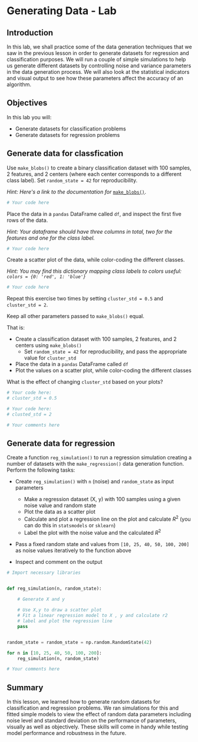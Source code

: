 
# Generating Data - Lab

## Introduction

In this lab, we shall practice some of the data generation techniques that we saw in the previous lesson in order to generate datasets for regression and classification purposes. We will run a couple of simple simulations to help us generate different datasets by controlling noise and variance parameters in the data generation process. We will also look at the statistical indicators and visual output to see how these parameters affect the accuracy of an algorithm. 

## Objectives
In this lab you will:

- Generate datasets for classification problems
- Generate datasets for regression problems

## Generate data for classfication

Use `make_blobs()` to create a binary classification dataset with 100 samples, 2 features, and 2 centers (where each center corresponds to a different class label). Set `random_state = 42` for reproducibility.

_Hint: Here's a link to the documentation for_ [`make_blobs()`](https://scikit-learn.org/stable/modules/generated/sklearn.datasets.make_blobs.html).


```python
# Your code here 
```

Place the data in a `pandas` DataFrame called `df`, and inspect the first five rows of the data. 

_Hint: Your dataframe should have three columns in total, two for the features and one for the class label._ 


```python
# Your code here 
```

Create a scatter plot of the data, while color-coding the different classes.

_Hint: You may find this dictionary mapping class labels to colors useful: 
`colors = {0: 'red', 1: 'blue'}`_


```python
# Your code here 
```

Repeat this exercise two times by setting `cluster_std = 0.5` and `cluster_std = 2`. 

Keep all other parameters passed to `make_blobs()` equal. 

That is:
* Create a classification dataset with 100 samples, 2 features, and 2 centers using `make_blobs()` 
    * Set `random_state = 42` for reproducibility, and pass the appropriate value for `cluster_std`  
* Place the data in a `pandas` DataFrame called `df`  
* Plot the values on a scatter plot, while color-coding the different classes 

What is the effect of changing `cluster_std` based on your plots? 


```python
# Your code here: 
# cluster_std = 0.5
```


```python
# Your code here: 
# clusted_std = 2
```


```python
# Your comments here
```

## Generate data for regression

Create a function `reg_simulation()` to run a regression simulation creating a number of datasets with the `make_regression()` data generation function. Perform the following tasks:

* Create `reg_simulation()` with `n` (noise) and `random_state` as input parameters
    * Make a regression dataset (X, y) with 100 samples using a given noise value and random state
    * Plot the data as a scatter plot 
    * Calculate and plot a regression line on the plot and calculate $R^2$ (you can do this in `statsmodels` or `sklearn`)
    * Label the plot with the noise value and the calculated $R^2$ 
    
* Pass a fixed random state and values from `[10, 25, 40, 50, 100, 200]` as noise values iteratively to the function above 
* Inspect and comment on the output 


```python
# Import necessary libraries


def reg_simulation(n, random_state):
    
    # Generate X and y

    # Use X,y to draw a scatter plot
    # Fit a linear regression model to X , y and calculate r2
    # label and plot the regression line 
    pass


random_state = random_state = np.random.RandomState(42)

for n in [10, 25, 40, 50, 100, 200]:
    reg_simulation(n, random_state)
```


```python
# Your comments here
```

## Summary 

In this lesson, we learned how to generate random datasets for classification and regression problems. We ran simulations for this and fitted simple models to view the effect of random data parameters including noise level and standard deviation on the performance of parameters, visually as well as objectively. These skills will come in handy while testing model performance and robustness in the future. 
